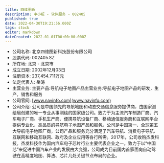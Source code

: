 ```yaml
---
title: 四维图新
description: 中小板 - 软件服务 - 002405
published: true
date: 2022-04-30T19:21:56.000Z
tags: stock
editor: markdown
dateCreated: 2022-01-01T00:00:00.000Z
---
```


- 公司名称: 北京四维图新科技股份有限公司
- 股票代码: 002405.SZ
- 所在地: 北京 - 北京市
- 成立日期: 2002年12月03日
- 注册资本: 237,454.711万元
- 法定代表人: 岳涛
- 主营业务: 主要产品:导航电子地图产品主营业务:导航电子地图产品的研发，生产，销售和服务
- 公司官网: [www.navinfo.com](www.navinfo.com)
- 公司介绍: 公司是中国领先的导航地图和动态交通信息服务提供商，由国家测绘局创建的唯一专业从事测绘的国家级公司。致力于为主流汽车制造厂商、汽车电子厂商、手机生产商、便携导航设备厂商、移动通信服务商和互联网平台提供专业化、高品质的导航电子地图产品和服务。公司是中国第一、全球第五大导航电子地图厂商，公司产品和服务充分满足了汽车导航、消费电子导航、互联网和移动互联网、政府及企业应用等各行所需。2017年，公司收购杰发科技，杰发科技作为国内汽车电子芯片行业主要代表企业之一，致力于以“中国芯”来促进中国汽车产业的发展由大变强，公司成为目前国内首家面向自动驾驶在高精度地图、算法、芯片几处关键节点布局的企业。


